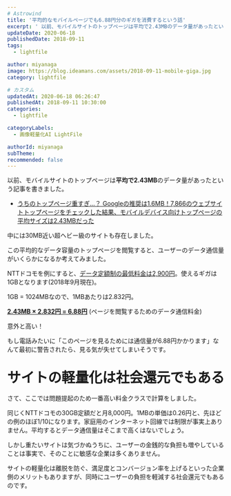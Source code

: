 ```yaml
---
# Astrowind
title: '平均的なモバイルページでも6.88円分のギガを消費するという話'
excerpt: ' 以前、モバイルサイトのトップページは平均で2.43MBのデータ量があったという...'
updateDate: 2020-06-18
publishedDate: 2018-09-11
tags: 
  - lightfile

author: miyanaga
image: https://blog.ideamans.com/assets/2018-09-11-mobile-giga.jpg
category: lightfile

# カスタム
updatedAt: 2020-06-18 06:26:47
publishedAt: 2018-09-11 10:30:00
categories: 
  - lightfile

categoryLabels: 
  - 画像軽量化AI LightFile

authorId: miyanaga
subTheme: 
recommended: false
---
```


<p><!--?xml version="1.0" encoding="UTF-8"?--></p>
<p>以前、モバイルサイトのトップページは<strong>平均で2.43MB</strong>のデータ量があったという記事を書きました。</p>
<ul><li><a href="https://blog.ideamans.com/2018/08/lighthouse-report-payloads.html">うちのトップページ重すぎ...？ Googleの推奨は1.6MB！7,866のウェブサイトトップページをチェックした結果、モバイルデバイス向けトップページの平均サイズは2.43MBだった</a></li></ul>
<p>中には30MB近い超ヘビー級のサイトも存在しました。</p>
<p>この平均的なデータ容量のトップページを閲覧すると、ユーザーのデータ通信量がいくらかになるか考えてみました。</p>
<p>NTTドコモを例にすると、<a href="https://www.nttdocomo.co.jp/charge/packet_service/datapack/?icid=CRP_CHA_packet_service_to_CRP_CHA_packet_service_datapack">データ定額制の最低料金は2,900円</a>。使えるギガは1GBとなります(2018年9月現在)。</p>
<p>1GB = 1024MBなので、1MBあたりは2.832円。</p>
<p><strong><span style="text-decoration: underline;">2.43MB × 2.832円 = 6.88円</span></strong> (ページを閲覧するためのデータ通信料金)</p>
<p>意外と高い！</p>
<p>もし電話みたいに「このページを見るためには通信量が6.88円かかります」なんて最初に警告されたら、見る気が失せてしまいそうです。</p>
<h2><span style="font-size: 1.5em;">サイトの軽量化は社会還元でもある</span></h2>
<p>さて、ここでは問題提起のため一番高い料金クラスで計算をしました。</p>
<p>同じくNTTドコモの30GB定額だと月8,000円。1MBの単価は0.26円と、先ほどの例のほぼ1/10になります。家庭用のインターネット回線では制限が事実上ありません。平均するとデータ通信量はそこまで高くはないでしょう。</p>
<p>しかし重たいサイトは気づかぬうちに、ユーザーの金銭的な負担も増やしていることは事実で、そのことに敏感な企業は多くありません。</p>
<p>サイトの軽量化は離脱を防ぐ、満足度とコンバージョン率を上げるといった企業側のメリットもありますが、同時にユーザーの負担を軽減する社会還元でもあるのです。</p>
<p> </p>

